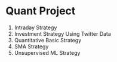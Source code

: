 # Quant Project

1. Intraday Strategy
2. Investment Strategy Using Twitter Data
3. Quantitative Basic Strategy
4. SMA Strategy
5. Unsupervised ML Strategy
